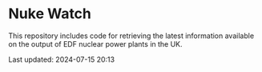 # Nuke Watch

This repository includes code for retrieving the latest information available on the output of EDF nuclear power plants in the UK.

Last updated: 2024-07-15 20:13